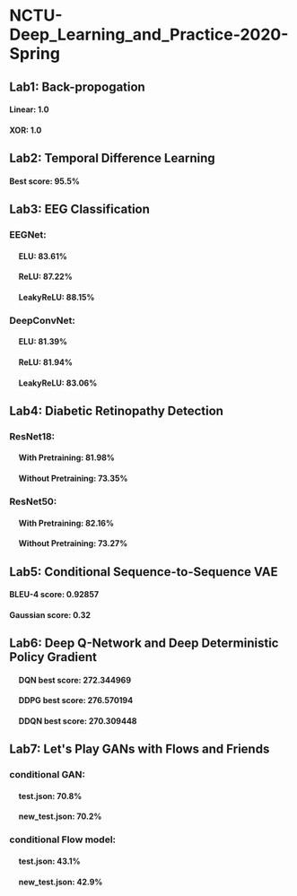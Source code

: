 # NCTU-Deep_Learning_and_Practice-2020-Spring

## Lab1: Back-propogation
#### Linear: 1.0
#### XOR: 1.0

## Lab2: Temporal Difference Learning
#### Best score: 95.5%

## Lab3: EEG Classification
### EEGNet:
#### &nbsp;&nbsp;&nbsp;&nbsp;&nbsp;ELU: 83.61%
#### &nbsp;&nbsp;&nbsp;&nbsp;&nbsp;ReLU: 87.22%
#### &nbsp;&nbsp;&nbsp;&nbsp;&nbsp;LeakyReLU: 88.15%
### DeepConvNet:
#### &nbsp;&nbsp;&nbsp;&nbsp;&nbsp;ELU: 81.39%
#### &nbsp;&nbsp;&nbsp;&nbsp;&nbsp;ReLU: 81.94%
#### &nbsp;&nbsp;&nbsp;&nbsp;&nbsp;LeakyReLU: 83.06%

## Lab4: Diabetic Retinopathy Detection
### ResNet18:
#### &nbsp;&nbsp;&nbsp;&nbsp;&nbsp;With Pretraining: 81.98%
#### &nbsp;&nbsp;&nbsp;&nbsp;&nbsp;Without Pretraining: 73.35%
### ResNet50:
#### &nbsp;&nbsp;&nbsp;&nbsp;&nbsp;With Pretraining: 82.16%
#### &nbsp;&nbsp;&nbsp;&nbsp;&nbsp;Without Pretraining: 73.27%

## Lab5: Conditional Sequence-to-Sequence VAE
#### BLEU-4 score: 0.92857
#### Gaussian score: 0.32

## Lab6: Deep Q-Network and Deep Deterministic Policy Gradient
#### &nbsp;&nbsp;&nbsp;&nbsp;&nbsp;DQN best score: 272.344969
#### &nbsp;&nbsp;&nbsp;&nbsp;&nbsp;DDPG best score: 276.570194
#### &nbsp;&nbsp;&nbsp;&nbsp;&nbsp;DDQN best score: 270.309448

## Lab7: Let's Play GANs with Flows and Friends
### conditional GAN:
#### &nbsp;&nbsp;&nbsp;&nbsp;&nbsp;test.json: 70.8%
#### &nbsp;&nbsp;&nbsp;&nbsp;&nbsp;new_test.json: 70.2%
### conditional Flow model:
#### &nbsp;&nbsp;&nbsp;&nbsp;&nbsp;test.json: 43.1%
#### &nbsp;&nbsp;&nbsp;&nbsp;&nbsp;new_test.json: 42.9%
